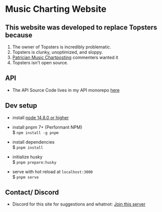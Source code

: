 # Music Charting Website

## This website was developed to replace Topsters because

1. The owner of Topsters is incredibly problematic.
2. Topsters is clunky, unoptimized, and sloppy.
3. [Patrician Music Chartposting](https://www.facebook.com/groups/patricianmusicchartposting) commenters wanted it
4. Topsters isn't open source.

## API

- The API Source Code lives in my API monorepo [here](https://github.com/buffet-time/APIs/tree/main/src/musicChartApi)

## Dev setup

- install [node 14.8.0 or higher](https://nodejs.org/en/)

- install pnpm 7+ (Performant NPM)\
  $ `npm install -g pnpm`

- install dependencies\
  $ `pnpm install`

- initialize husky\
  $ `pnpm prepare:husky`

- serve with hot reload at `localhost:3000`\
  $ `pnpm serve`

## Contact/ Discord

- Discord for this site for suggestions and whatnot: [Join this server](https://discord.gg/526et4zxBT)
